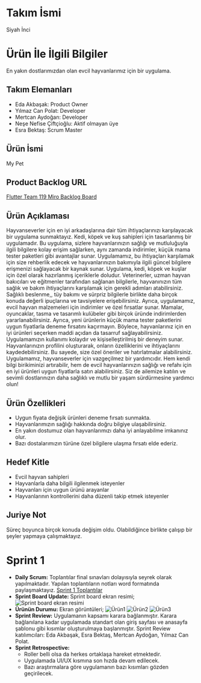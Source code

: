 # Takım İsmi
Siyah İnci
# Ürün İle İlgili Bilgiler
En yakın dostlarımızdan olan evcil hayvanlarımız için bir uygulama.
## Takım Elemanları
* Eda Akbaşak: Product Owner
* Yılmaz Can Polat: Developer
* Mertcan Aydoğan: Developer
* Neşe Nefise Çiftçioğlu: Aktif olmayan üye
* Esra Bektaş: Scrum Master
## Ürün İsmi
My Pet
## Product Backlog URL
[Flutter Team 119 Miro Backlog Board](https://miro.com/app/board/uXjVMAgGfjw=/?share_link_id=652661104250)
## Ürün Açıklaması
Hayvanseverler için en iyi arkadaşlarına dair tüm ihtiyaçlarınızı karşılayacak bir uygulama sunmaktayız. Kedi, köpek ve kuş sahipleri için tasarlanmış bir uygulamadır. Bu uygulama, sizlere hayvanlarınızın sağlığı ve mutluluğuyla ilgili bilgilere kolay erişim sağlarken, aynı zamanda indirimler, küçük mama tester paketleri gibi avantajlar sunar.
Uygulamamız, bu ihtiyaçları karşılamak için size rehberlik edecek ve hayvanlarınızın bakımıyla ilgili güncel bilgilere erişmenizi sağlayacak bir kaynak sunar.
Uygulama, kedi, köpek ve kuşlar için özel olarak hazırlanmış içeriklerle doludur. Veterinerler, uzman hayvan bakıcıları ve eğitmenler tarafından sağlanan bilgilerle, hayvanınızın tüm sağlık ve bakım ihtiyaçlarını karşılamak için gerekli adımları atabilirsiniz. Sağlıklı beslenme,, tüy bakımı ve sürpriz bilgilerle birlikte daha birçok konuda değerli ipuçlarına ve tavsiyelere erişebilirsiniz.
Ayrıca, uygulamamız, evcil hayvan malzemeleri için indirimler ve özel fırsatlar sunar. Mamalar, oyuncaklar, tasma ve tasarımlı kulübeler gibi birçok üründe indirimlerden yararlanabilirsiniz. Ayrıca, yeni ürünlerin küçük mama tester paketlerini uygun fiyatlarla deneme fırsatını kaçırmayın. Böylece, hayvanlarınız için en iyi ürünleri seçerken maddi açıdan da tasarruf sağlayabilirsiniz.
Uygulamamızın kullanımı kolaydır ve kişiselleştirilmiş bir deneyim sunar. Hayvanlarınızın profilini oluşturarak, onların özelliklerini ve ihtiyaçlarını kaydedebilirsiniz. Bu sayede, size özel öneriler ve hatırlatmalar alabilirsiniz.
Uygulamamız, hayvanseverler için vazgeçilmez bir yardımcıdır. Hem kendi bilgi birikiminizi artırabilir, hem de evcil hayvanlarınızın sağlığı ve refahı için en iyi ürünleri uygun fiyatlarla satın alabilirsiniz. Siz de ailemize katılın ve sevimli dostlarınızın daha sağlıklı ve mutlu bir yaşam sürdürmesine yardımcı olun!
## Ürün Özellikleri
* Uygun fiyata değişik ürünleri deneme fırsatı sunmakta.
* Hayvanlarımızın sağlığı hakkında doğru bilgiye ulaşabilirsiniz.
* En yakın dostumuz olan hayvanlarımızı daha iyi anlayabilme imkanınız olur.
* Bazı dostalarımızın türüne özel bilgilere ulaşma fırsatı elde ederiz.
## Hedef Kitle
* Evcil hayvan sahipleri
* Hayvanlarla daha bilgili ilgilenmek isteyenler
* Hayvanları için uygun ürünü arayanlar
* Hayvanlarının kontrollerini daha düzenli takip etmek isteyenler
## Juriye Not
Süreç boyunca birçok konuda değişim oldu. Olabildiğince birlikte çalışıp bir şeyler yapmaya çalışmaktayız.
# Sprint 1
* **Daily Scrum:** Toplantılar final sınavları dolayısıyla seyrek olarak yapılmaktadır. Yapılan toplantıların notları word formatında paylaşmaktayız. [Sprint 1 Toplantılar](/Project%20Managment/Sprint1Documents/Toplantı%20Notları.docx)
* **Sprint Board Update:** Sprint board ekran resimi;
![Sprint board ekran resimi](/Project%20Managment/Sprint1Documents/Sprint%201.jpg)
* **Ürünün Durumu:** Ekran görüntüleri;
![Ürün1](/Project%20Managment/Sprint1Documents/Uygulama%20Giriş%20Ekranı.jpg)
![Ürün2](/Project%20Managment/Sprint1Documents/Uygulama%20Ana%20Ekran.png)
![Ürün3](/Project%20Managment/Sprint1Documents/Uygulama%20GİF.gif)
* **Sprint Review:** Uygulamanın kapsamı karara bağlanmıştır. Karara bağlanılana kadar uygulamada standart olan giriş sayfası ve anasayfa şablonu gibi kısımlar oluşturulmaya başlanmıştır. Sprint Review katılımcıları: Eda Akbaşak, Esra Bektaş, Mertcan Aydoğan, Yılmaz Can Polat.
* **Sprint Retrospective:**
  - Roller belli olsa da herkes ortaklaşa hareket etmektedir.
  - Uygulamada UI/UX kısmına son hızda devam edilecek.
  - Bazı araştırmalara göre uygulamanın bazı kısımları gözden geçirilecek.
